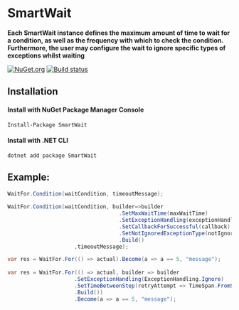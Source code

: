 # SmartWait

**Each SmartWait  instance defines the maximum amount of time to wait for a condition, as well as the frequency with which to check the condition. Furthermore, the user may configure the wait to ignore specific types of exceptions whilst waiting** 

[![NuGet.org](https://img.shields.io/nuget/v/SmartWait.svg?style=flat-square&label=NuGet.org)](https://www.nuget.org/packages/SmartWait/)
[![Build status](https://ci.appveyor.com/api/projects/status/5p0bee7pvo6nn3tq/branch/master?svg=true)](https://ci.appveyor.com/project/valeraf23/smartwait/branch/master)
## Installation

#### Install with NuGet Package Manager Console
```
Install-Package SmartWait
```
#### Install with .NET CLI
```
dotnet add package SmartWait
```
## Example:

```csharp
WaitFor.Condition(waitCondition, timeoutMessage);
                     
WaitFor.Condition(waitCondition, builder=>builder
                                   .SetMaxWaitTime(maxWaitTime)
                                   .SetExceptionHandling(exceptionHandling)
                                   .SetCallbackForSuccessful(callback)
                                   .SetNotIgnoredExceptionType(notIgnoredExceptionType)
                                   .Build()
                     ,timeoutMessage);

var res = WaitFor.For(() => actual).Become(a => a == 5, "message");
                                 
var res = WaitFor.For(() => actual, builder => builder
                     .SetExceptionHandling(ExceptionHandling.Ignore)
                     .SetTimeBetweenStep(retryAttempt => TimeSpan.FromSeconds(Math.Pow(2, retryAttempt)))
                     .Build())
                     .Become(a => a == 5, "message");
